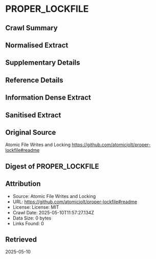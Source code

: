 # PROPER_LOCKFILE

## Crawl Summary


## Normalised Extract


## Supplementary Details


## Reference Details


## Information Dense Extract


## Sanitised Extract


## Original Source
Atomic File Writes and Locking
https://github.com/atomicjolt/proper-lockfile#readme

## Digest of PROPER_LOCKFILE



## Attribution
- Source: Atomic File Writes and Locking
- URL: https://github.com/atomicjolt/proper-lockfile#readme
- License: License: MIT
- Crawl Date: 2025-05-10T11:57:27.134Z
- Data Size: 0 bytes
- Links Found: 0

## Retrieved
2025-05-10
